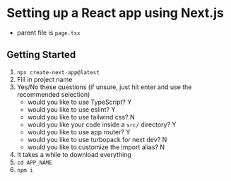 # Setting up a React app using Next.js

- parent file is `page.tsx`

## Getting Started

1. `npx create-next-app@latest`
2. Fill in project name
3. Yes/No these questions (if unsure, just hit enter and use the recommended selection)
    - would you like to use TypeScript? Y
    - would you like to use eslint? Y
    - would you like to use tailwind css? N
    - would you like your code inside a `src/` directory? Y
    - would you like to use app router? Y
    - would you like to use turbopack for next dev? N
    - would you like to customize the import alias? N
4. It takes a while to download everything
5. `cd APP_NAME`
6. `npm i`
